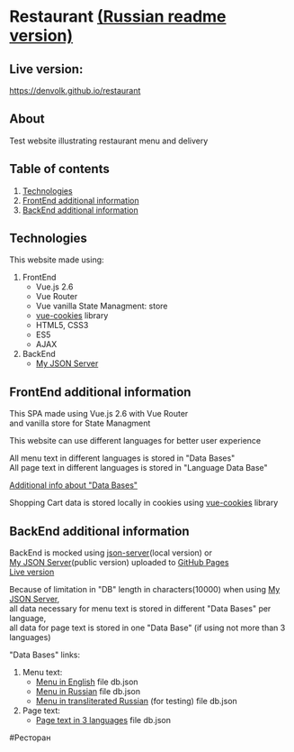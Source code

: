 # Restaurant [\(Russian readme version\)](#russian_readme_anchor)

<a id="live_version_anchor"></a>
## Live version:
https://denvolk.github.io/restaurant

## About
Test website illustrating restaurant menu and delivery  

## Table of contents
1. [Technologies](#technologies_anchor)
2. [FrontEnd additional information](#front_info_anchor)
3. [BackEnd additional information](#back_info_anchor)

<a id="technologies_anchor"></a>
## Technologies
This website made using:  
1. FrontEnd
   + Vue.js 2.6
   + Vue Router
   + Vue vanilla State Managment: store
   + [vue-cookies](https://www.npmjs.com/package/vue-cookies) library
   + HTML5, CSS3
   + ES5
   + AJAX
2. BackEnd
   + [My JSON Server](https://my-json-server.typicode.com)

<a id="front_info_anchor"></a>
## FrontEnd additional information
This SPA made using Vue.js 2.6 with Vue Router  
and vanilla store for State Managment  

This website can use different languages for better user experience  

All menu text in different languages is stored in "Data Bases"  
All page text in different languages is stored in "Language Data Base"  

[Additional info about \"Data Bases\"](#back_info_anchor)

Shopping Cart data is stored locally in cookies using [vue-cookies](https://www.npmjs.com/package/vue-cookies) library

<a id="back_info_anchor"></a>
## BackEnd additional information
BackEnd is mocked using [json-server](https://www.npmjs.com/package/json-server)(local version) or  
[My JSON Server](https://my-json-server.typicode.com)(public version) uploaded to [GitHub Pages](https://pages.github.com)  
[Live version](#live_version_anchor)  

Because of limitation in "DB" length in characters(10000) when using [My JSON Server](https://my-json-server.typicode.com),  
all data necessary for menu text is stored in different "Data Bases" per language,  
all data for page text is stored in one "Data Base" (if using not more than 3 languages)  

"Data Bases" links:  
1. Menu text:
   + [Menu in English](https://github.com/denvolk/restaurant-test) file db.json
   + [Menu in Russian](https://github.com/denvolk/restaurant-test) file db.json
   + [Menu in transliterated Russian](https://github.com/denvolk/restaurant-test) (for testing) file db.json
2. Page text:
   + [Page text in 3 languages](https://github.com/denvolk/restaurant-db) file db.json

<a id="russian_readme_anchor"></a>
#Ресторан
